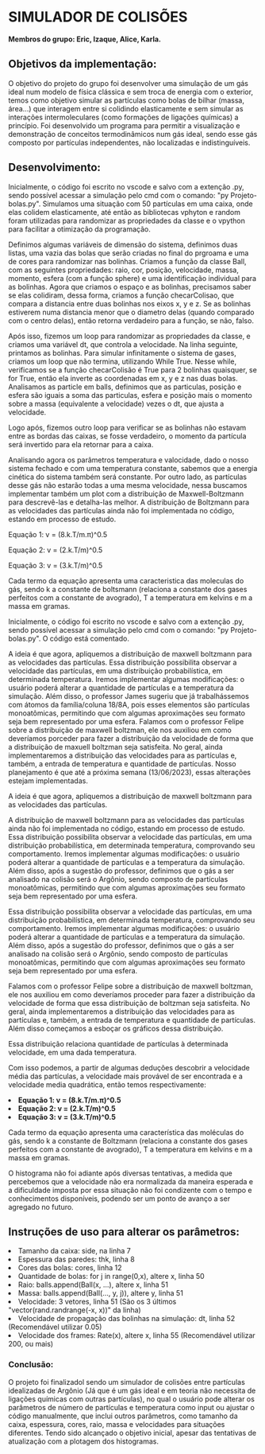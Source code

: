 <h1> SIMULADOR DE COLISÕES </h1>

<b> Membros do grupo: Eric, Izaque, Alice, Karla. </b>

<h2>Objetivos da implementação: </h2>

O objetivo do projeto do grupo foi desenvolver uma simulação de um gás ideal num modelo de física clássica e sem troca de energia com o exterior, temos como objetivo simular as partículas como bolas de bilhar (massa, área...) que interagem entre si colidindo elasticamente e sem simular as interações intermoleculares (como formações de ligações químicas) a princípio.  Foi desenvolvido um programa para permitir a visualização e demonstração de conceitos termodinâmicos num gás ideal, sendo  esse gás composto por partículas independentes, não localizadas e indistinguíveis.

<h2>Desenvolvimento: </h2>

Inicialmente, o código foi escrito no vscode e salvo com a extenção  .py, sendo possível acessar a simulação pelo cmd com o comando: "py Projeto-bolas.py".
Simulamos uma situação com 50 partículas em uma caixa, onde elas colidem elasticamente, até então as bibliotecas vphyton e random foram utilizadas para randomizar as propriedades da classe e o vpython para facilitar a otimização da programação. 

Definimos algumas variáveis de dimensão do sistema, definimos duas listas, uma vazia das bolas que serão criadas no final do prgroama e uma de cores para randomizar nas bolinhas. Criamos a função da classe Ball, com as seguintes propriedades: raio, cor, posição, velocidade, massa, momento, esfera (com a função sphere) e uma identificação individual para as bolinhas. Agora que criamos o espaço e as bolinhas, precisamos saber se elas colidiram, dessa forma, criamos a função checarColisao, que compara a distancia entre duas bolinhas nos eixos x, y e z. Se as bolinhas estiverem numa distancia menor que o diametro delas (quando comparado com o centro delas), então retorna verdadeiro para a função, se não, falso.

Após isso, fizemos um loop para randomizar as propriedades da classe, e criamos uma variável dt, que controla a velocidade. Na linha seguinte, printamos as bolinhas. Para simular infinitamente o sistema de gases, criamos um loop que não termina, utilizando While True. Nesse while, verificamos se a função checarColisão é True para 2 bolinhas quaisquer, se for True, então ela inverte as coordenadas em x, y e z nas duas bolas. Analisamos as particle em balls, definimos que as particulas, posição e esfera são iguais a soma das particulas, esfera e posição mais o momento sobre a massa (equivalente a velocidade) vezes o dt, que ajusta a velocidade. 

Logo após, fizemos outro loop para verificar se as bolinhas não estavam entre as bordas das caixas, se fosse verdadeiro, o momento da partícula será invertido para ela retornar para a caixa.

Analisando agora os parâmetros temperatura e valocidade, dado o nosso sistema fechado e com uma temperatura constante, sabemos que a energia cinética do sistema também será constante. Por outro lado, as partículas desse gás não estarão todas a uma mesma velocidade, nessa buscamos implementar também um plot com a distribuição de Maxwell-Boltzmann para descrevê-las e detalha-las melhor. A distribuição de Boltzmann para as velocidades das partículas ainda não foi implementada no código, estando em processo de estudo. 

Equação 1: v =  (8.k.T/m.π)^0.5

Equação 2: v = (2.k.T/m)^0.5

Equação 3: v = (3.k.T/m)^0.5


Cada termo da equação apresenta uma caracteristica das moleculas do gás, sendo k a constante de boltsmann (relaciona a constante dos gases perfeitos com a constante de avogrado), T a temperatura em kelvins e m a massa em gramas.

Inicialmente, o código foi escrito no vscode e salvo com a extenção  .py, sendo possível acessar a simulação pelo cmd com o comando: "py Projeto-bolas.py".
O código está comentado.

A ideia é que agora, apliquemos a distribuição de maxwell boltzmann para as velocidades das partículas. Essa distribuição possibilita observar a velocidade das partículas, em uma distribuição probabilística, em determinada temperatura. Iremos implementar algumas modificações: o usuário poderá alterar a quantidade de partículas e a temperatura da simulação. Além disso, o professor James sugeriu que já trabalhássemos com átomos da família/coluna 18/8A, pois esses elementos são partículas monoatômicas, permitindo que com algumas aproximações seu formato seja bem representado por uma esfera. 
Falamos com o professor Felipe sobre a distribuição de maxwell boltzman, ele nos auxiliou em como deveríamos porceder para fazer a distribuição da velocidade de forma que a distribuição de maxuell boltzman seja satisfeita. No geral, ainda implementaremos a distribuição das velocidades para as partículas e, também, a entrada de temperatura e quantidade de partículas. Nosso planejamento é que até a próxima semana (13/06/2023), essas alterações estejam implementadas.

A ideia é que agora, apliquemos a distribuição de maxwell boltzmann para as velocidades das partículas.


A distribuição de maxwell boltzmann para as velocidades das partículas ainda não foi implementada no código, estando em processo de estudo. Essa distribuição possibilita observar a velocidade das partículas, em uma distribuição probabilística, em determinada temperatura, comprovando seu comportamento. Iremos implementar algumas modificações: o usuário poderá alterar a quantidade de partículas e a temperatura da simulação. Além disso, após a sugestão do professor, definimos que o gás  a ser analisado na colisão será o Argônio, sendo composto de partículas  monoatômicas, permitindo que com algumas aproximações seu formato seja bem representado por uma esfera. 

Essa distribuição possibilita observar a velocidade das partículas, em uma distribuição probabilística, em determinada temperatura, comprovando seu comportamento. Iremos implementar algumas modificações: o usuário poderá alterar a quantidade de partículas e a temperatura da simulação. Além disso, após a sugestão do professor, definimos que o gás  a ser analisado na colisão será o Argônio, sendo composto de partículas  monoatômicas, permitindo que com algumas aproximações seu formato seja bem representado por uma esfera. 

Falamos com o professor Felipe sobre a distribuição de maxwell boltzman, ele nos auxiliou em como deveríamos proceder para fazer a distribuição da velocidade de forma que essa distribuição de boltzman seja satisfeita. No geral, ainda implementaremos a distribuição das velocidades para as partículas e, também, a entrada de temperatura e quantidade de partículas. Além disso começamos a esboçar os gráficos dessa distribuição.

Essa distribuição relaciona quantidade de partículas à determinada velocidade, em uma dada temperatura. 

Com isso podemos, a partir de algumas deduções descobrir a velocidade média das partículas, a velocidade mais provável de ser encontrada e a velocidade media quadrática, então temos respectivamente:

<li><b> Equação 1: v =  (8.k.T/m.π)^0.5 </b></li>
<li><b> Equação 2: v = (2.k.T/m)^0.5 </b></li>
<li><b> Equação 3: v = (3.k.T/m)^0.5 </b></li>

Cada termo da equação apresenta uma característica das moléculas do gás, sendo k a constante de Boltzmann (relaciona a constante dos gases perfeitos com a constante de avogrado), T a temperatura em kelvins e m a massa em gramas.

O histograma não foi adiante após diversas tentativas, a medida que percebemos que a velocidade não era normalizada da maneira esperada e a dificuldade imposta por essa situação não foi condizente com o tempo e conhecimentos disponíveis, podendo ser um ponto de avanço a ser agregado no futuro.


<h2>Instruções de uso para alterar os parâmetros: </h2>

<li> Tamanho da caixa: side, na linha 7 </li>
<li> Espessura das paredes: thk, linha 8 </li>
<li> Cores das bolas: cores, linha 12 </li>
<li> Quantidade de bolas: for j in range(0,x), altere x, linha 50 </li>
<li> Raio: balls.append(Ball(x, ...), altere x, linha 51 </li>
<li> Massa: balls.append(Ball(..., y, j)), altere y, linha 51 </li>
<li> Velocidade: 3 vetores, linha 51 (São os 3 últimos "vector(rand.randrange(-x, x))" da linha) </li>
<li> Velocidade de propagação das bolinhas na simulação: dt, linha 52 (Recomendável utilizar 0.05) </li>
<li> Velocidade dos frames: Rate(x), altere x, linha 55 (Recomendável utilizar 200, ou mais) </li>


<h3>Conclusão:</h3>
O projeto foi finalizadol sendo um simulador de colisões entre partículas idealizadas de Argônio (Já que é um gás ideal e em teoria não necessita de ligações químicas com outras partículas), no qual o usuário pode alterar os parâmetros de número de partículas e temperatura como input ou ajustar o código manualmente, que inclui outros parâmetros, como tamanho da caixa, espessura, cores, raio, massa e velocidades para situações diferentes. Tendo sido alcançado o objetivo inicial, apesar das tentativas de atualização com a plotagem dos histogramas.
